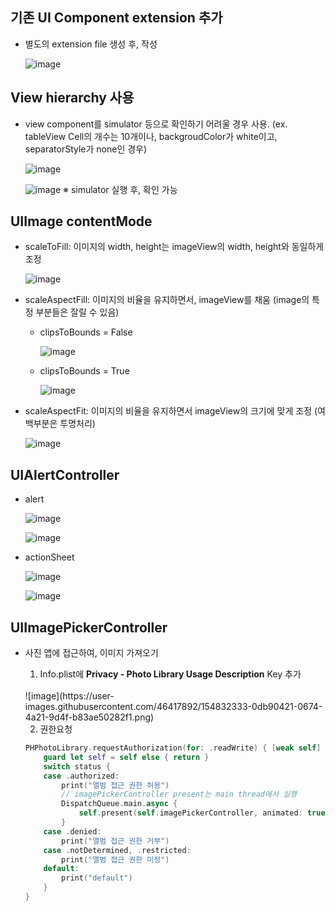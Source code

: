 ## 기존 UI Component extension 추가
- 별도의 extension file 생성 후, 작성
  <br>

    ![image](https://user-images.githubusercontent.com/46417892/153744722-55c55a9a-d744-4086-8fff-dae88c3fc30d.png)

## View hierarchy 사용
- view component를 simulator 등으로 확인하기 어려울 경우 사용.
  (ex. tableView Cell의 개수는 10개이나, backgroudColor가 white이고, separatorStyle가 none인 경우)
    <br>
    
    ![image](https://user-images.githubusercontent.com/46417892/153744807-d20117c9-5675-4866-8f19-346183e9c677.png)
    <br>
    
    ![image](https://user-images.githubusercontent.com/46417892/153744829-90f3ea64-cdff-49b0-9533-51da7c235709.png)
    ※ simulator 실행 후, 확인 가능

## UIImage contentMode
- scaleToFill: 이미지의 width, height는 imageView의 width, height와 동일하게 조정
  <br>
  
  ![image](https://user-images.githubusercontent.com/46417892/154256256-429c0d0b-0414-4621-b928-0a85a4c3aa5c.png)

- scaleAspectFill: 이미지의 비율을 유지하면서, imageView를 채움 (image의 특정 부분들은 잘릴 수 있음)
  <br>
  - clipsToBounds = False
    <br>

    ![image](https://user-images.githubusercontent.com/46417892/154256325-ac1369b1-8f4e-4f1f-8232-9d26ec16776a.png)
    
  - clipsToBounds = True
    <br>
    
    ![image](https://user-images.githubusercontent.com/46417892/154256422-6a89f745-17cf-419c-bea5-1743a8e2c3e7.png)

- scaleAspectFit: 이미지의 비율을 유지하면서 imageView의 크기에 맞게 조정 (여백부분은 투명처리)
  <br>
  
  ![image](https://user-images.githubusercontent.com/46417892/154256497-9c5060fc-b93e-4ad1-b36c-d9f03a1007d0.png)


## UIAlertController
- alert
  <br>
  
  ![image](https://user-images.githubusercontent.com/46417892/154256902-b57ddbcd-47a4-4ad6-b5c3-6d6cd32c4a08.png)
  <br>
  
  ![image](https://user-images.githubusercontent.com/46417892/154257602-4706052a-49b6-4c8d-a495-1c18c01571ee.png)

  
- actionSheet
  <br>
  
  ![image](https://user-images.githubusercontent.com/46417892/154256868-41b995cc-871b-4e59-9e4c-3eafd7de5ec5.png)
  <br>
  
  ![image](https://user-images.githubusercontent.com/46417892/154256935-4228d6a1-5d44-4a6b-995d-584758e4da72.png)

## UIImagePickerController
- 사진 앱에 접근하여, 이미지 가져오기
  1. Info.plist에 **Privacy - Photo Library Usage Description** Key 추가
  <br>
  ![image](https://user-images.githubusercontent.com/46417892/154832333-0db90421-0674-4a21-9d4f-b83ae50282f1.png)
  
  2. 권한요청
  ```swift
  PHPhotoLibrary.requestAuthorization(for: .readWrite) { [weak self] status in
      guard let self = self else { return }
      switch status {
      case .authorized:
          print("앨범 접근 권한 허용")
          // imagePickerController present는 main thread에서 실행
          DispatchQueue.main.async {  
              self.present(self.imagePickerController, animated: true)
          }
      case .denied:
          print("앨범 접근 권한 거부")
      case .notDetermined, .restricted:
          print("앨범 접근 권한 미정")
      default:
          print("default")
      }
  }
  ```
